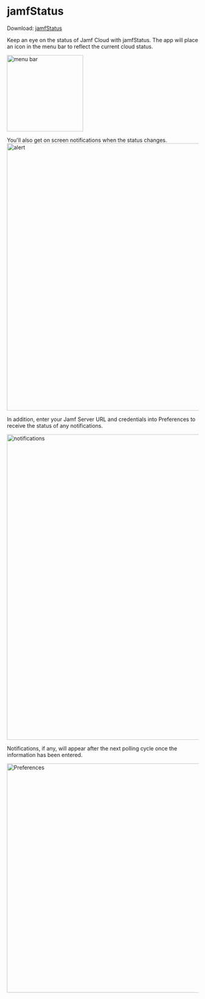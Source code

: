 # jamfStatus

Download: [jamfStatus](https://github.com/jamfprofessionalservices/jamfStatus/releases/download/current/jamfStatus.zip)

Keep an eye on the status of Jamf Cloud with jamfStatus.  The app will place an icon in the menu bar to reflect the current cloud status.

<img src="https://raw.githubusercontent.com/jamfprofessionalservices/jamfStatus/master/jamfStatus/images/menubar.png" alt="menu bar" width="200" />
<p>
You'll also get on screen notifications when the status changes.

<img src="https://raw.githubusercontent.com/jamfprofessionalservices/jamfStatus/master/jamfStatus/images/alert.png" alt="alert" width="700" />

In addition, enter your Jamf Server URL and credentials into Preferences to receive the status of any notifications.

<img src="https://raw.githubusercontent.com/jamfprofessionalservices/jamfStatus/master/jamfStatus/images/prefs.png" alt="notifications" width="800" />

Notifications, if any, will appear after the next polling cycle once the information has been entered.

<img src="https://raw.githubusercontent.com/jamfprofessionalservices/jamfStatus/master/jamfStatus/images/notifications.png" alt="Preferences" width="600" />
